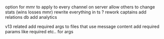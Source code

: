 option for mmr to apply to every channel on server 
allow others to change stats (wins losses mmr) 
rewrite everything in ts ? 
rework captains 
add relations db
add analytics

v13 related
add required args to files that use message content
add required params like required etc.. for args
